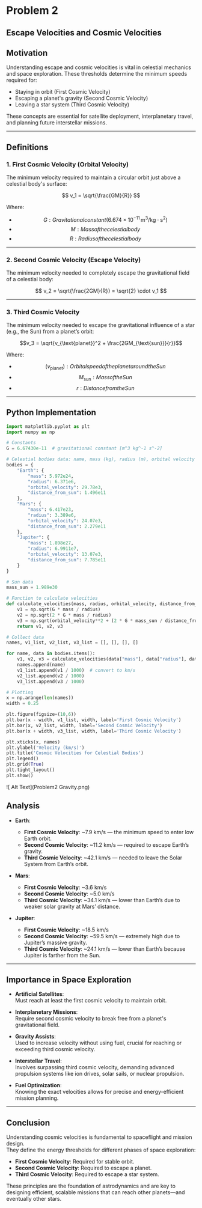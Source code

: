 # Problem 2
## Escape Velocities and Cosmic Velocities

## Motivation

Understanding escape and cosmic velocities is vital in celestial mechanics and space exploration. These thresholds determine the minimum speeds required for:

- Staying in orbit (First Cosmic Velocity)
- Escaping a planet's gravity (Second Cosmic Velocity)
- Leaving a star system (Third Cosmic Velocity)

These concepts are essential for satellite deployment, interplanetary travel, and planning future interstellar missions.

---

## Definitions

### 1. First Cosmic Velocity (Orbital Velocity)

The minimum velocity required to maintain a circular orbit just above a celestial body's surface:

$$
v_1 = \sqrt{\frac{GM}{R}}
$$

Where:

- $$  G : Gravitational constant (6.674 \times 10^{-11} \, \text{m}^3/\text{kg} \cdot \text{s}^2)$$
- $$M : Mass of the celestial body$$
- $$ R : Radius of the celestial body$$

---

### 2. Second Cosmic Velocity (Escape Velocity)

The minimum velocity needed to completely escape the gravitational field of a celestial body:

$$
v_2 = \sqrt{\frac{2GM}{R}} = \sqrt{2} \cdot v_1
$$

---

### 3. Third Cosmic Velocity

The minimum velocity needed to escape the gravitational influence of a star (e.g., the Sun) from a planet’s orbit:


$$v_3 = \sqrt{v_{\text{planet}}^2 + \frac{2GM_{\text{sun}}}{r}}$$


Where:

- $$( v_{\text{planet}}): Orbital speed of the planet around the Sun$$
- $$ M_{\text{sun}} : Mass of the Sun$$
- $$r : Distance from the Sun$$

---

## Python Implementation

```python
import matplotlib.pyplot as plt
import numpy as np

# Constants
G = 6.67430e-11  # gravitational constant [m^3 kg^-1 s^-2]

# Celestial bodies data: name, mass (kg), radius (m), orbital velocity around the sun (m/s), distance from sun (m)
bodies = {
    "Earth": {
        "mass": 5.972e24,
        "radius": 6.371e6,
        "orbital_velocity": 29.78e3,
        "distance_from_sun": 1.496e11
    },
    "Mars": {
        "mass": 6.417e23,
        "radius": 3.389e6,
        "orbital_velocity": 24.07e3,
        "distance_from_sun": 2.279e11
    },
    "Jupiter": {
        "mass": 1.898e27,
        "radius": 6.9911e7,
        "orbital_velocity": 13.07e3,
        "distance_from_sun": 7.785e11
    }
}

# Sun data
mass_sun = 1.989e30

# Function to calculate velocities
def calculate_velocities(mass, radius, orbital_velocity, distance_from_sun):
    v1 = np.sqrt(G * mass / radius)
    v2 = np.sqrt(2 * G * mass / radius)
    v3 = np.sqrt(orbital_velocity**2 + (2 * G * mass_sun / distance_from_sun))
    return v1, v2, v3

# Collect data
names, v1_list, v2_list, v3_list = [], [], [], []

for name, data in bodies.items():
    v1, v2, v3 = calculate_velocities(data["mass"], data["radius"], data["orbital_velocity"], data["distance_from_sun"])
    names.append(name)
    v1_list.append(v1 / 1000)  # convert to km/s
    v2_list.append(v2 / 1000)
    v3_list.append(v3 / 1000)

# Plotting
x = np.arange(len(names))
width = 0.25

plt.figure(figsize=(10,6))
plt.bar(x - width, v1_list, width, label='First Cosmic Velocity')
plt.bar(x, v2_list, width, label='Second Cosmic Velocity')
plt.bar(x + width, v3_list, width, label='Third Cosmic Velocity')

plt.xticks(x, names)
plt.ylabel('Velocity (km/s)')
plt.title('Cosmic Velocities for Celestial Bodies')
plt.legend()
plt.grid(True)
plt.tight_layout()
plt.show()

```

![ Alt Text](Problem2 Gravity.png)
## Analysis

- **Earth**:
  - **First Cosmic Velocity**: ~7.9 km/s — the minimum speed to enter low Earth orbit.
  - **Second Cosmic Velocity**: ~11.2 km/s — required to escape Earth’s gravity.
  - **Third Cosmic Velocity**: ~42.1 km/s — needed to leave the Solar System from Earth’s orbit.

- **Mars**:
  - **First Cosmic Velocity**: ~3.6 km/s
  - **Second Cosmic Velocity**: ~5.0 km/s
  - **Third Cosmic Velocity**: ~34.1 km/s — lower than Earth’s due to weaker solar gravity at Mars’ distance.

- **Jupiter**:
  - **First Cosmic Velocity**: ~18.5 km/s
  - **Second Cosmic Velocity**: ~59.5 km/s — extremely high due to Jupiter’s massive gravity.
  - **Third Cosmic Velocity**: ~24.1 km/s — lower than Earth’s because Jupiter is farther from the Sun.

---

## Importance in Space Exploration

- **Artificial Satellites**:  
  Must reach at least the first cosmic velocity to maintain orbit.

- **Interplanetary Missions**:  
  Require second cosmic velocity to break free from a planet's gravitational field.

- **Gravity Assists**:  
  Used to increase velocity without using fuel, crucial for reaching or exceeding third cosmic velocity.

- **Interstellar Travel**:  
  Involves surpassing third cosmic velocity, demanding advanced propulsion systems like ion drives, solar sails, or nuclear propulsion.

- **Fuel Optimization**:  
  Knowing the exact velocities allows for precise and energy-efficient mission planning.

---

## Conclusion

Understanding cosmic velocities is fundamental to spaceflight and mission design.  
They define the energy thresholds for different phases of space exploration:

- **First Cosmic Velocity**: Required for stable orbit.
- **Second Cosmic Velocity**: Required to escape a planet.
- **Third Cosmic Velocity**: Required to escape a star system.

These principles are the foundation of astrodynamics and are key to designing efficient, scalable missions that can reach other planets—and eventually other stars.
